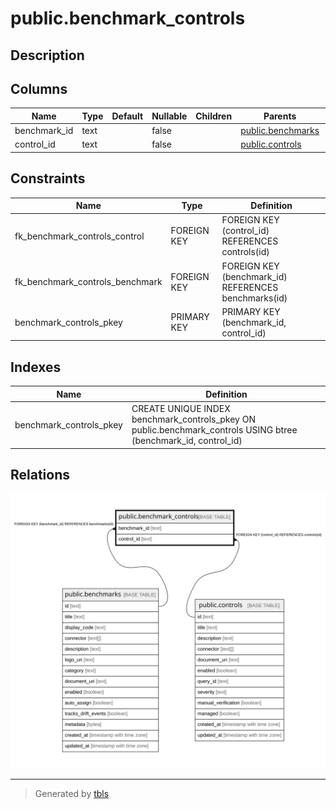 # public.benchmark_controls

## Description

## Columns

| Name | Type | Default | Nullable | Children | Parents | Comment |
| ---- | ---- | ------- | -------- | -------- | ------- | ------- |
| benchmark_id | text |  | false |  | [public.benchmarks](public.benchmarks.md) |  |
| control_id | text |  | false |  | [public.controls](public.controls.md) |  |

## Constraints

| Name | Type | Definition |
| ---- | ---- | ---------- |
| fk_benchmark_controls_control | FOREIGN KEY | FOREIGN KEY (control_id) REFERENCES controls(id) |
| fk_benchmark_controls_benchmark | FOREIGN KEY | FOREIGN KEY (benchmark_id) REFERENCES benchmarks(id) |
| benchmark_controls_pkey | PRIMARY KEY | PRIMARY KEY (benchmark_id, control_id) |

## Indexes

| Name | Definition |
| ---- | ---------- |
| benchmark_controls_pkey | CREATE UNIQUE INDEX benchmark_controls_pkey ON public.benchmark_controls USING btree (benchmark_id, control_id) |

## Relations

![er](public.benchmark_controls.svg)

---

> Generated by [tbls](https://github.com/k1LoW/tbls)
